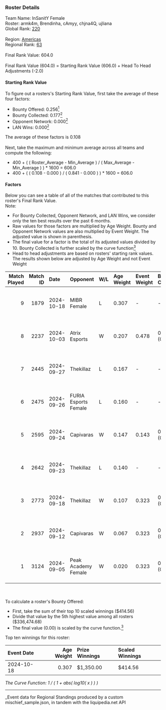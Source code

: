 ### Roster Details<br />
Team Name: InSanitY Female<br />
Roster: armk4m, Brendinha, cAmyy, chjna4Q, ujliana<br />
Global Rank: [220](../../standings_global_2025_03_01.md)<br />
<br />
Region: [Americas]( ../../standings_americas_2025_03_01.md)<br />
Regional Rank: [63]( ../../standings_americas_2025_03_01.md)<br />
<br />
Final Rank Value:  604.0<br />
<br />
Final Rank Value (604.0) = Starting Rank Value (606.0) + Head To Head Adjustments (-2.0)<br />

#### Starting Rank Value<br />
To figure out a rosters's Starting Rank Value, first take the average of these four factors:<br />
- Bounty Offered: 0.256[<sup>1</sup>](#table2)
- Bounty Collected: 0.177[<sup>2</sup>](#table1)
- Opponent Network: 0.000[<sup>2</sup>](#table1)
- LAN Wins: 0.000[<sup>2</sup>](#table1)

The average of these factors is 0.108<br />
<br />
Next, take the maximum and minimum average across all teams and compute the following:<br />
- 400 + ( ( Roster_Average - Min_Average ) / ( Max_Average - Min_Average ) ) * 1600 = 606.0
- 400 + ( ( 0.108 - 0.000 ) / ( 0.841 - 0.000 ) ) * 1600 = 606.0


#### Factors<br />
Below you can see a table of all of the matches that contributed to this roster's Final Rank Value.<br />
Note:<br />

- For Bounty Collected, Opponent Network, and LAN Wins, we consider only the ten best results over the past 6 months.
- Raw values for those factors are multiplied by Age Weight. Bounty and Opponent Network values are also multiplied by Event Weight. The adjusted value is shown in parenthesis.
- The final value for a factor is the total of its adjusted values divided by 10. Bounty Collected is further scaled by the curve function[<sup>3</sup>](#curveFunction)
- Head to head adjustments are based on rosters' starting rank values. The results shown below are adjusted by Age Weight and not Event Weight
<span id="table1"></span><br />


| Match Played | Match ID | Date       | Opponent             | W/L | Age Weight | Event Weight | Bounty Collected | Opponent Network | LAN Wins  | H2H Adj. | Roster                                     |
| -: | -: | :- | :- | :- | :- | :- | :- | :- | :- | -: | :- |
|            9 |     1879 | 2024-10-18 | MIBR Female          | L   | 0.307      | -            | -                | -                | -         |    -4.45 | armk4m, Brendinha, cAmyy, chjna4Q, ujliana |
|            8 |     2237 | 2024-10-03 | Atrix Esports        | W   | 0.207      | 0.478        | 0.001 (0.000)    | 0.037 (0.004)    | 0 (0.000) |     3.34 | armk4m, Brendinha, cAmyy, chjna4Q, ujliana |
|            7 |     2445 | 2024-09-27 | Thekillaz            | L   | 0.167      | -            | -                | -                | -         |    -2.67 | armk4m, Brendinha, cAmyy, chjna4Q, ujliana |
|            6 |     2475 | 2024-09-26 | FURIA Esports Female | L   | 0.160      | -            | -                | -                | -         |    -0.50 | armk4m, Brendinha, cAmyy, chjna4Q, ujliana |
|            5 |     2595 | 2024-09-24 | Capivaras            | W   | 0.147      | 0.143        | 0.001 (0.000)    | 0.000 (0.000)    | 0 (0.000) |     1.74 | armk4m, Brendinha, cAmyy, chjna4Q, ujliana |
|            4 |     2642 | 2024-09-23 | Thekillaz            | L   | 0.140      | -            | -                | -                | -         |    -2.25 | armk4m, Brendinha, cAmyy, chjna4Q, ujliana |
|            3 |     2773 | 2024-09-18 | Thekillaz            | W   | 0.107      | 0.323        | 0.001 (0.000)    | 0.026 (0.001)    | 0 (0.000) |     1.67 | armk4m, Brendinha, cAmyy, chjna4Q, ujliana |
|            2 |     2937 | 2024-09-12 | Capivaras            | W   | 0.067      | 0.323        | 0.001 (0.000)    | 0.000 (0.000)    | 0 (0.000) |     0.80 | armk4m, Brendinha, cAmyy, chjna4Q, ujliana |
|            1 |     3124 | 2024-09-05 | Peak Academy Female  | W   | 0.020      | 0.323        | 0.001 (0.000)    | 0.018 (0.000)    | 0 (0.000) |     0.32 | armk4m, Brendinha, cAmyy, chjna4Q, ujliana |

<br />
<span id="table2"></span><br />
To calculate a roster's Bounty Offered:<br />

- First, take the sum of their top 10 scaled winnings ($414.56)
- Divide that value by the 5th highest value among all rosters ($336,474.68)
- The final value (0.00) is scaled by the curve function.[<sup>3</sup>](#curveFunction)

Top ten winnings for this roster:<br />

| Event Date | Age Weight | Prize Winnings | Scaled Winnings |
| :- | -: | :- | :- |
| 2024-10-18 |      0.307 | $1,350.00      | $414.56         |


<span id="curveFunction"></span>_The Curve Function: 1 / ( 1 + abs( log10( x ) ) )_<br />

---
_Event data for Regional Standings produced by a custom mischief_sample.json, in tandem with the liquipedia.net API<br />
